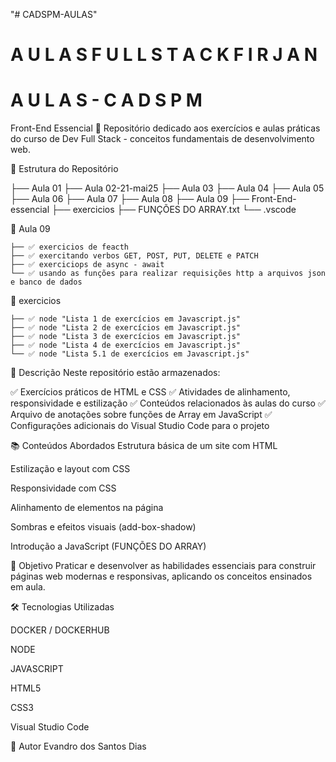 "# CADSPM-AULAS" 

#  A U L A S   F U L L   S T A C K F I R J A N 

#   A U L A S - C A D S P M 

 Front-End Essencial 🚀
Repositório dedicado aos exercícios e aulas práticas do curso de Dev Full Stack - conceitos fundamentais de desenvolvimento web.

📁 Estrutura do Repositório

├── Aula 01
├── Aula 02-21-mai25
├── Aula 03
├── Aula 04
├── Aula 05
├── Aula 06
├── Aula 07
├── Aula 08
├── Aula 09
├── Front-End-essencial
├── exercicios
├── FUNÇÕES DO ARRAY.txt
└── .vscode


📁 Aula 09

    ├── ✅ exercicios de feacth
    ├── ✅ exercitando verbos GET, POST, PUT, DELETE e PATCH
    ├── ✅ exerciciops de async - await
    └── ✅ usando as funções para realizar requisições http a arquivos json e banco de dados

📁 exercicios

    ├── ✅ node "Lista 1 de exercícios em Javascript.js"
    ├── ✅ node "Lista 2 de exercícios em Javascript.js"
    ├── ✅ node "Lista 3 de exercícios em Javascript.js"
    ├── ✅ node "Lista 4 de exercícios em Javascript.js"
    └── ✅ node "Lista 5.1 de exercícios em Javascript.js"

📝 Descrição
Neste repositório estão armazenados:

✅ Exercícios práticos de HTML e CSS
✅ Atividades de alinhamento, responsividade e estilização
✅ Conteúdos relacionados às aulas do curso
✅ Arquivo de anotações sobre funções de Array em JavaScript
✅ Configurações adicionais do Visual Studio Code para o projeto

📚 Conteúdos Abordados
Estrutura básica de um site com HTML

Estilização e layout com CSS

Responsividade com CSS

Alinhamento de elementos na página

Sombras e efeitos visuais (add-box-shadow)

Introdução a JavaScript (FUNÇÕES DO ARRAY)

🎯 Objetivo
Praticar e desenvolver as habilidades essenciais para construir páginas web modernas e responsivas, aplicando os conceitos ensinados em aula.

🛠️ Tecnologias Utilizadas

DOCKER / DOCKERHUB

NODE

JAVASCRIPT

HTML5

CSS3

Visual Studio Code

📌 Autor
Evandro dos Santos Dias
 